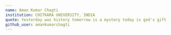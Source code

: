 ```yaml
---
name: Aman Kumar Chagti
institution: CHITKARA UNIVERSITY, INDIA 
quote: Yesterday was history tomorrow is a mystery today is god's gift that s why we call it the present.. 
github_user: amankumarchagti
---
```


